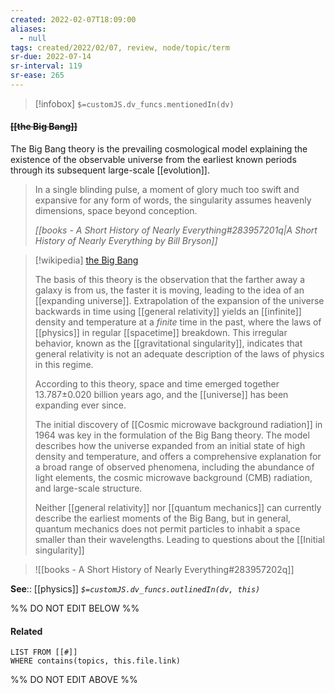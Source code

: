 ```yaml
---
created: 2022-02-07T18:09:00 
aliases:
  - null
tags: created/2022/02/07, review, node/topic/term
sr-due: 2022-07-14
sr-interval: 119
sr-ease: 265
---
```

> [!infobox]
`$=customJS.dv_funcs.mentionedIn(dv)`

#### <s class="topic-title">[[the Big Bang]]</s> 

The Big Bang theory is the prevailing cosmological model explaining the existence of the observable universe from the earliest known periods through its subsequent large-scale [[evolution]]. 

 > In a single blinding pulse, a moment of glory much too swift and expansive for any form of words, the singularity assumes heavenly dimensions, space beyond conception. 
 > 
> <cite>[[books - A Short History of Nearly Everything#283957201q|A Short History of Nearly Everything by Bill Bryson]]</cite>

> [!wikipedia] [the Big Bang](https://en.wikipedia.org/wiki/Big%20Bang)
> 
> The basis of this theory is the observation that the farther away a galaxy is from us, the faster it is moving, leading to the idea of an [[expanding universe]].
> Extrapolation of the expansion of the universe backwards in time using [[general relativity]] yields an [[infinite]] density and temperature at a *finite* time in the past, where the laws of [[physics]] in regular [[spacetime]] breakdown.
> This irregular behavior, known as the [[gravitational singularity]], indicates that general relativity is not an adequate description of the laws of physics in this regime. 
> 
> According to this theory, space and time emerged together 13.787±0.020 billion years ago, and the [[universe]] has been expanding ever since.
> 
> The initial discovery of [[Cosmic microwave background radiation]] in 1964 was key in the formulation of the Big Bang theory.
> The model describes how the universe expanded from an initial state of high density and temperature, and offers a comprehensive explanation for a broad range of observed phenomena, including the abundance of light elements, the cosmic microwave background (CMB) radiation, and large-scale structure.
> 
> Neither [[general relativity]] nor [[quantum mechanics]] can currently describe the earliest moments of the Big Bang, but in general, quantum mechanics does not permit particles to inhabit a space smaller than their wavelengths. Leading to questions about the [[Initial singularity]]
> 

> ![[books - A Short History of Nearly Everything#283957202q]]

**See**:: [[physics]]
*`$=customJS.dv_funcs.outlinedIn(dv, this)`*

%% DO NOT EDIT BELOW %%

#### Related 

```dataview
LIST FROM [[#]]
WHERE contains(topics, this.file.link)
```
%% DO NOT EDIT ABOVE %%
